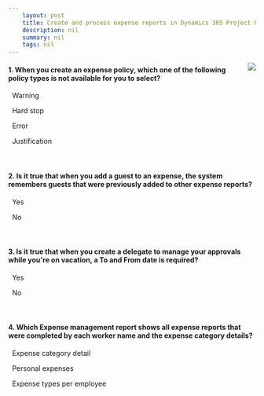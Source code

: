 ```yaml
---
    layout: post
    title: Create and process expense reports in Dynamics 365 Project Operations  
    description: nil
    summary: nil
    tags: nil
---
```



 <a target="_blank" href="https://docs.microsoft.com/en-us/learn/modules/create-process-expense-reports/14-check/"><i class="fas fa-external-link-alt"></i> </a>
 <img align="right" src="https://docs.microsoft.com/en-us/learn/achievements/create-process-expense-reports.svg">
####  1. When you create an expense policy, which one of the following policy types is not available for you to select?


<i class='far fa-square'></i> &nbsp;&nbsp;Warning

<i class='fas fa-check-square' style='color: Dodgerblue;'></i> &nbsp;&nbsp;Hard stop

<i class='far fa-square'></i> &nbsp;&nbsp;Error

<i class='far fa-square'></i> &nbsp;&nbsp;Justification
<br />
<br />
<br />

####  2. Is it true that when you add a guest to an expense, the system remembers guests that were previously added to other expense reports?


<i class='fas fa-check-square' style='color: Dodgerblue;'></i> &nbsp;&nbsp;Yes

<i class='far fa-square'></i> &nbsp;&nbsp;No
<br />
<br />
<br />

####  3. Is it true that when you create a delegate to manage your approvals while you're on vacation, a To and From date is required?


<i class='fas fa-check-square' style='color: Dodgerblue;'></i> &nbsp;&nbsp;Yes

<i class='far fa-square'></i> &nbsp;&nbsp;No
<br />
<br />
<br />

####  4. Which Expense management report shows all expense reports that were completed by each worker name and the expense category details?


<i class='far fa-square'></i> &nbsp;&nbsp;Expense category detail

<i class='far fa-square'></i> &nbsp;&nbsp;Personal expenses

<i class='fas fa-check-square' style='color: Dodgerblue;'></i> &nbsp;&nbsp;Expense types per employee
<br />
<br />
<br />
